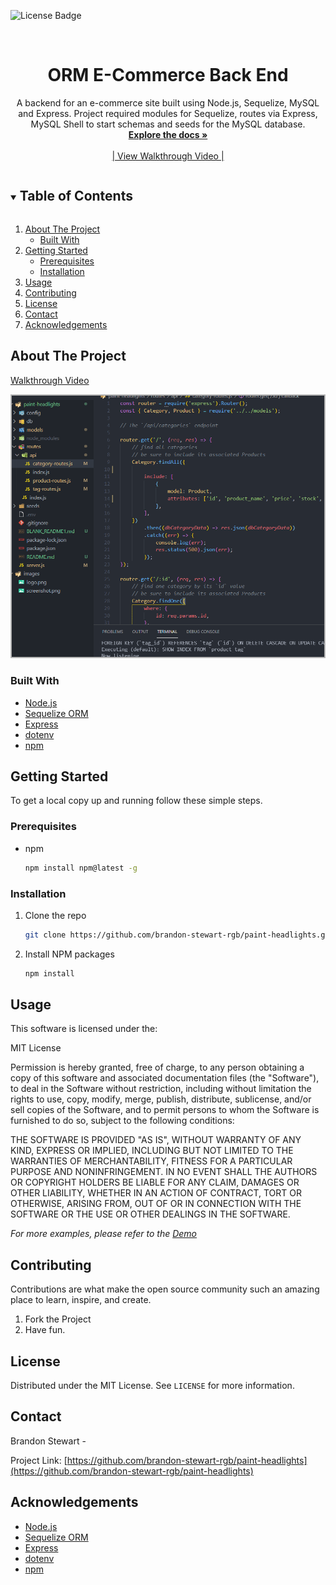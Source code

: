 
![License Badge](https://img.shields.io/static/v1?label=license&message=MIT&color=brightgreen&style=for-the-badge)



<!-- PROJECT LOGO -->
<br />
<p align="center">


  <h1 align="center">ORM E-Commerce Back End</h1>

  <p align="center">
    A backend for an e-commerce site built using Node.js, Sequelize, MySQL and Express.  Project required modules for Sequelize, routes via Express, MySQL Shell to start schemas and seeds for the MySQL database.
    <br />
    <a href="https://github.com/brandon-stewart-rgb/paint-headlights"><strong>Explore the docs »</strong></a>
    <br />
    <br />
    <a href="https://drive.google.com/file/d/1eGxkZlhuXVClH0YBLuteREh8NIXf1bed/view"> | View Walkthrough Video |</a>
   
   
  </p>
</p>



<!-- TABLE OF CONTENTS -->
<details open="open">
  <summary><h2 style="display: inline-block">Table of Contents</h2></summary>
  <ol>
    <li>
      <a href="#about-the-project">About The Project</a>
      <ul>
        <li><a href="#built-with">Built With</a></li>
      </ul>
    </li>
    <li>
      <a href="#getting-started">Getting Started</a>
      <ul>
        <li><a href="#prerequisites">Prerequisites</a></li>
        <li><a href="#installation">Installation</a></li>
      </ul>
    </li>
    <li><a href="#usage">Usage</a></li>
    <li><a href="#contributing">Contributing</a></li>
    <li><a href="#license">License</a></li>
    <li><a href="#contact">Contact</a></li>
    <li><a href="#acknowledgements">Acknowledgements</a></li>
  </ol>
</details>



<!-- ABOUT THE PROJECT -->
## About The Project

[Walkthrough Video](https://drive.google.com/file/d/1eGxkZlhuXVClH0YBLuteREh8NIXf1bed/view)

![Screenshot](img/screenshot.png)



### Built With

* [Node.js](https://nodejs.dev/)
* [Sequelize ORM](https://sequelize.org/)
* [Express](https://expressjs.com/)
* [dotenv](https://www.npmjs.com/package/dotenv)
* [npm](https://www.npmjs.com/)



<!-- GETTING STARTED -->
## Getting Started

To get a local copy up and running follow these simple steps.

### Prerequisites

* npm
  ```sh
  npm install npm@latest -g
  ```

### Installation

1. Clone the repo
   ```sh
   git clone https://github.com/brandon-stewart-rgb/paint-headlights.git
   ```
2. Install NPM packages
   ```sh
   npm install
   ```



<!-- USAGE EXAMPLES -->
## Usage

This software is licensed under the:

MIT License

Permission is hereby granted, free of charge, to any person obtaining a copy
of this software and associated documentation files (the "Software"), to deal
in the Software without restriction, including without limitation the rights
to use, copy, modify, merge, publish, distribute, sublicense, and/or sell
copies of the Software, and to permit persons to whom the Software is
furnished to do so, subject to the following conditions:

THE SOFTWARE IS PROVIDED "AS IS", WITHOUT WARRANTY OF ANY KIND, EXPRESS OR
IMPLIED, INCLUDING BUT NOT LIMITED TO THE WARRANTIES OF MERCHANTABILITY,
FITNESS FOR A PARTICULAR PURPOSE AND NONINFRINGEMENT. IN NO EVENT SHALL THE
AUTHORS OR COPYRIGHT HOLDERS BE LIABLE FOR ANY CLAIM, DAMAGES OR OTHER
LIABILITY, WHETHER IN AN ACTION OF CONTRACT, TORT OR OTHERWISE, ARISING FROM,
OUT OF OR IN CONNECTION WITH THE SOFTWARE OR THE USE OR OTHER DEALINGS IN THE
SOFTWARE.

_For more examples, please refer to the [Demo](https://drive.google.com/file/d/1eGxkZlhuXVClH0YBLuteREh8NIXf1bed/view)_






<!-- CONTRIBUTING -->
## Contributing

Contributions are what make the open source community such an amazing place to learn, inspire, and create.

1. Fork the Project
2. Have fun.




<!-- LICENSE -->
## License

Distributed under the MIT License. See `LICENSE` for more information.



<!-- CONTACT -->
## Contact

Brandon Stewart - 

Project Link: [https://github.com/brandon-stewart-rgb/paint-headlights](https://github.com/brandon-stewart-rgb/paint-headlights)



<!-- ACKNOWLEDGEMENTS -->
## Acknowledgements

* [Node.js](https://nodejs.dev/)
* [Sequelize ORM](https://sequelize.org/)
* [Express](https://expressjs.com/)
* [dotenv](https://www.npmjs.com/package/dotenv)
* [npm](https://www.npmjs.com/)

